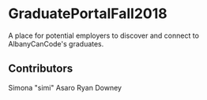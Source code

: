 # GraduatePortalFall2018

A place for potential employers to discover and connect to AlbanyCanCode's graduates.

## Contributors

Simona "simi" Asaro
Ryan Downey
